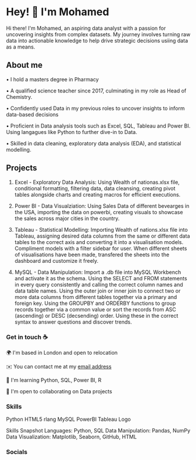 #  Hey! 👋 I'm Mohamed

Hi there! I'm Mohamed, an aspiring data analyst with a passion for uncovering insights from complex datasets. My journey involves turning raw data into actionable knowledge to help drive strategic decisions usiing data as a means.

## About me

•	I hold a masters degree in Pharmacy

•	A qualified science teacher since 2017, culminating in my role as Head of Chemistry.

• Confidently used Data in my previous roles to uncover insights to inform data-based decisions

•	Proficient in Data analysis tools such as Excel, SQL, Tableau and Power BI. Using langagues like Python to further dive-in to Data.

•	Skilled in data cleaning, exploratory data analysis (EDA), and statistical modelling.

## Projects

1. Excel - Exploratory Data Analysis: Using Wealth of nationas.xlsx file, conditional formatting, filtering data, data cleansing, creating pivot tables alongside charts and creating macros for efficient executions.

2. Power BI - Data Visualziation: Using Sales Data of different bevearges in the USA, importing the data on powerbi, creating visuals to showcase the sales across major cities in the country.

3. Tableau - Statistical Modelling: Importing Wealth of nations.xlsx file into Tableau, assigning desired data columns from the same or different data tables to the correct axis and converting it into a visualisation models. Compliment models with a filter sidebar for user. When different sheets of visualisations have been made, transfered the sheets into the dashboard and customize it freely.

4. MySQL - Data Manipulation: Import a .db file into MySQL Workbench and activate it as the schema. Using the SELECT and FROM statements in every query consistently and calling the correct column names and data table names. Using the outer join or inner join to connect two or more data columns from different tables together via a primary and foreign key. Using the GROUPBY and ORDERBY functions to group records together via a common value or sort the records from ASC (ascending) or DESC (decsending) order. Using these in the correct syntax to answer questions and discover trends.

### Get in touch ☕
🌍  I'm based in London and open to relocation

✉️  You can contact me at my [email address](mohamed.dahirr@gmail.com)

🧠  I'm learning Python, SQL, Power BI, R

🤝  I'm open to collaborating on Data projects

### Skills

Python  HTML5 rlang MySQL   PowerBI  Tableau Logo  

Skills Snapshot Languages: Python, SQL Data Manipulation: Pandas, NumPy Data Visualization: Matplotlib, Seaborn, GitHub, HTML

### Socials
